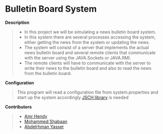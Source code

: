 # Bulletin Board System

**Description**

> * In this project we will be simulating a news bulletin board system. 
> * In this system there are several processes accessing the system, either getting the news from the system or updating the news. 
> * The system will consist of a server that implements the actual news bulletin board and several remote clients that communicate with the server using the JAVA.Sockets or JAVA.RMI.
> * The remote clients will have to communicate with the server to write their news to the bulletin
board and also to read the news from the bulletin board.

**Configuration**

> This program will read a configuration file from system.properties and start up the system accordingly
> [JSCH library](https://mvnrepository.com/artifact/com.jcraft/jsch/0.1.52) is needed

**Contributors**
> * [Amr Hendy](https://github.com/AmrHendy)
> * [Mohammed Shabaan](https://github.com/mohamed-shaapan)
> * [Abdelrhman Yasser](https://github.com/Abdelrhman-Yasser)
